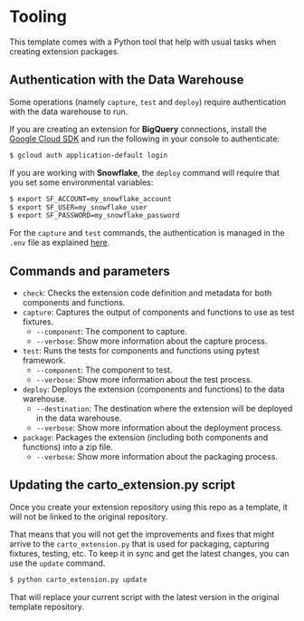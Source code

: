 # Tooling
This template comes with a Python tool that help with usual tasks when creating extension packages. 

## Authentication with the Data Warehouse
Some operations (namely `capture`, `test` and `deploy`) require authentication with the data warehouse to run.

If you are creating an extension for **BigQuery** connections, install the [Google Cloud SDK](https://cloud.google.com/sdk/docs/install) and run the following in your console to authenticate:
```bash
$ gcloud auth application-default login
```

If you are working with **Snowflake**, the `deploy` command will require that you set some environmental variables: 
```bash
$ export SF_ACCOUNT=my_snowflake_account
$ export SF_USER=my_snowflake_user
$ export SF_PASSWORD=my_snowflake_password
```
For the `capture` and `test` commands, the authentication is managed in the `.env` file as explained [here](./running-tests.md#data-warehouse-configuration).

## Commands and parameters
* `check`: Checks the extension code definition and metadata for both components and functions.
* `capture`: Captures the output of components and functions to use as test fixtures.
  * `--component`: The component to capture.
  * `--verbose`: Show more information about the capture process.
* `test`: Runs the tests for components and functions using pytest framework.
  * `--component`: The component to test.
  * `--verbose`: Show more information about the test process.
* `deploy`: Deploys the extension (components and functions) to the data warehouse.
  * `--destination`: The destination where the extension will be deployed in the data warehouse.
  * `--verbose`: Show more information about the deployment process.
* `package`: Packages the extension (including both components and functions) into a zip file.
  * `--verbose`: Show more information about the packaging process.


## Updating the carto_extension.py script

Once you create your extension repository using this repo as a template, it will not be linked to the original repository.

That means that you will not get the improvements and fixes that might arrive to the `carto_extension.py` that is used for packaging, capturing fixtures, testing, etc. To keep it in sync and get the latest changes, you can use the `update` command.
```bash
$ python carto_extension.py update
```

That will replace your current script with the latest version in the original template repository.